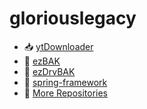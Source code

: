 # gloriouslegacy


- 📥 [ytDownloader](https://github.com/gloriouslegacy/ytDownloader)
- 💾 [ezBAK](https://github.com/gloriouslegacy/ezBAK/releases)
- 💾 [ezDrvBAK](https://github.com/gloriouslegacy/ezDrvBAK/releases)
- 🌱 [spring-framework](https://github.com/gloriouslegacy/spring-framework)
- 📂 [More Repositories](https://github.com/gloriouslegacy?tab=repositories)


